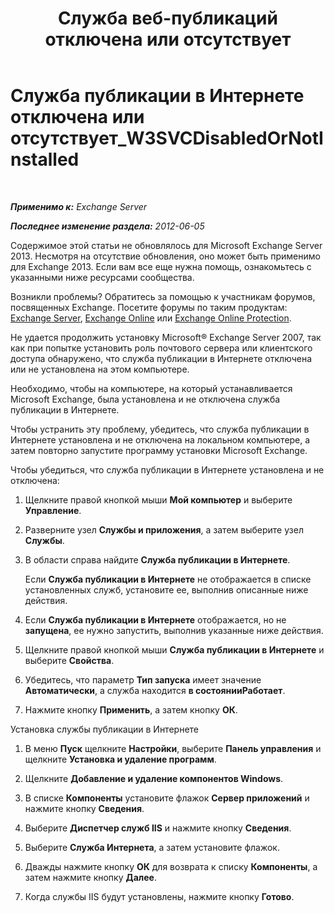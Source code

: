 ﻿---
title: 'Служба веб-публикаций отключена или отсутствует'
TOCTitle: Служба публикации в Интернете отключена или отсутствует_W3SVCDisabledOrNotInstalled
ms:assetid: 2d26d778-ddf1-4225-b5e2-f6b49d819c94
ms:mtpsurl: https://technet.microsoft.com/ru-ru/library/ms.exch.setupreadiness.w3svcdisabledornotinstalled(v=EXCHG.150)
ms:contentKeyID: 50487718
ms.date: 05/22/2018
mtps_version: v=EXCHG.150
ms.translationtype: MT
---

# Служба публикации в Интернете отключена или отсутствует\_W3SVCDisabledOrNotInstalled

 

_**Применимо к:** Exchange Server_

_**Последнее изменение раздела:** 2012-06-05_

Содержимое этой статьи не обновлялось для Microsoft Exchange Server 2013. Несмотря на отсутствие обновления, оно может быть применимо для Exchange 2013. Если вам все еще нужна помощь, ознакомьтесь с указанными ниже ресурсами сообщества.

Возникли проблемы? Обратитесь за помощью к участникам форумов, посвященных Exchange. Посетите форумы по таким продуктам: [Exchange Server](https://go.microsoft.com/fwlink/p/?linkid=60612), [Exchange Online](https://go.microsoft.com/fwlink/p/?linkid=267542) или [Exchange Online Protection](https://go.microsoft.com/fwlink/p/?linkid=285351).

Не удается продолжить установку Microsoft® Exchange Server 2007, так как при попытке установить роль почтового сервера или клиентского доступа обнаружено, что служба публикации в Интернете отключена или не установлена на этом компьютере.

Необходимо, чтобы на компьютере, на который устанавливается Microsoft Exchange, была установлена и не отключена служба публикации в Интернете.

Чтобы устранить эту проблему, убедитесь, что служба публикации в Интернете установлена и не отключена на локальном компьютере, а затем повторно запустите программу установки Microsoft Exchange.

Чтобы убедиться, что служба публикации в Интернете установлена и не отключена:

1.  Щелкните правой кнопкой мыши **Мой компьютер** и выберите **Управление**.

2.  Разверните узел **Службы и приложения**, а затем выберите узел **Службы**.

3.  В области справа найдите **Служба публикации в Интернете**.
    
    Если **Служба публикации в Интернете** не отображается в списке установленных служб, установите ее, выполнив описанные ниже действия.

4.  Если **Служба публикации в Интернете** отображается, но не **запущена**, ее нужно запустить, выполнив указанные ниже действия.

5.  Щелкните правой кнопкой мыши **Служба публикации в Интернете** и выберите **Свойства**.

6.  Убедитесь, что параметр **Тип запуска** имеет значение **Автоматически**, а служба находится **в состоянииРаботает**.

7.  Нажмите кнопку **Применить**, а затем кнопку **ОК**.

Установка службы публикации в Интернете

1.  В меню **Пуск** щелкните **Настройки**, выберите **Панель управления** и щелкните **Установка и удаление программ**.

2.  Щелкните **Добавление и удаление компонентов Windows**.

3.  В списке **Компоненты** установите флажок **Сервер приложений** и нажмите кнопку **Сведения**.

4.  Выберите **Диспетчер служб IIS** и нажмите кнопку **Сведения**.

5.  Выберите **Служба Интернета**, а затем установите флажок.

6.  Дважды нажмите кнопку **ОК** для возврата к списку **Компоненты**, а затем нажмите кнопку **Далее**.

7.  Когда службы IIS будут установлены, нажмите кнопку **Готово**.

